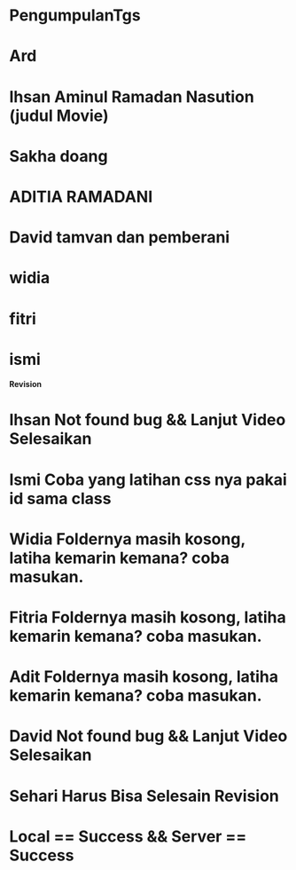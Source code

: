 # PengumpulanTgs
# Ard
# Ihsan Aminul Ramadan Nasution (judul Movie)
# Sakha doang
# ADITIA RAMADANI
# David tamvan dan pemberani
# widia 
# fitri
# ismi

#### Revision ####
# Ihsan Not found bug && Lanjut Video Selesaikan #
# Ismi Coba yang latihan css nya pakai id sama class #
# Widia Foldernya masih kosong, latiha kemarin kemana? coba masukan. #
# Fitria Foldernya masih kosong, latiha kemarin kemana? coba masukan. #
# Adit Foldernya masih kosong, latiha kemarin kemana? coba masukan. #
# David Not found bug && Lanjut Video Selesaikan #

# Sehari Harus Bisa Selesain Revision #
# Local == Success && Server == Success #